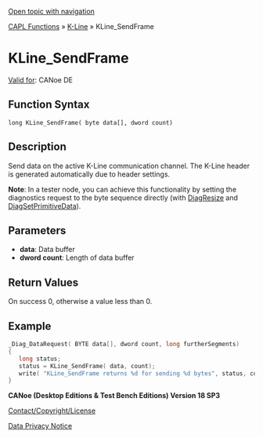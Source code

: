 [Open topic with navigation](../../../../../CANoeDEFamily.htm#Topics/CAPLFunctions/KLine/Functions/CAPLfunctionKLineSendFrame.md)

[CAPL Functions](../../CAPLfunctions.md) » [K-Line](../CAPLfunctionsKLineOverview.md) » KLine_SendFrame

# KLine_SendFrame

[Valid for](../../../Shared/FeatureAvailability.md):  CANoe DE

## Function Syntax

```
long KLine_SendFrame( byte data[], dword count)
```

## Description

Send data on the active K-Line communication channel. The K-Line header is generated automatically due to header settings.

**Note**: In a tester node, you can achieve this functionality by setting the diagnostics request to the byte sequence directly (with [DiagResize](../../Diagnostics/Functions/CAPLfunctionDiagResize2.md) and [DiagSetPrimitiveData](../../Diagnostics/Functions/CAPLfunctionDiagGetPrimitiveData.md)).

## Parameters

- **data**: Data buffer
- **dword count**: Length of data buffer

## Return Values

On success 0, otherwise a value less than 0.

## Example

```c
_Diag_DataRequest( BYTE data[], dword count, long furtherSegments)
{
   long status;
   status = KLine_SendFrame( data, count);
   write( "KLine_SendFrame returns %d for sending %d bytes", status, count);
}
```

**CANoe (Desktop Editions & Test Bench Editions) Version 18 SP3**

[Contact/Copyright/License](../../../Shared/ContactCopyrightLicense.md)

[Data Privacy Notice](https://www.vector.com/int/en/company/get-info/privacy-policy/)
